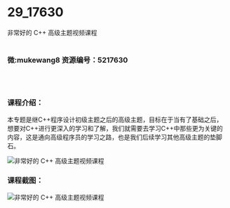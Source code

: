 # 29_17630
非常好的 C++ 高级主题视频课程
<br/></br>
<h3>微:mukewang8 资源编号：5217630</h3>
<br/></br>
<h3>课程介绍：</h3>
<p>本专题是继<a title="查看与 C 相关的文章" target="_blank">C</a>++程序设计初级主题之后的高级主题，目标在于当有了基础之后，想要对C++进行更深入的学习和了解，我们就需要去学习C++中那些更为关键的内容，这是通向高级程序员的学习之路，也是我们后续学习其他高级主题的垫脚石。</p>
<p><img src="https://www.ko996.com/wp-content/uploads/img/2021/01/12345-6.jpg" alt="非常好的 C++ 高级主题视频课程"></p>
<div class="info-desc">
<h3>课程截图：</h3>
<p><img src="https://www.ko996.com/wp-content/uploads/img/2021/01/2-65.png" alt="非常好的 C++ 高级主题视频课程"></p>


			
</div>
